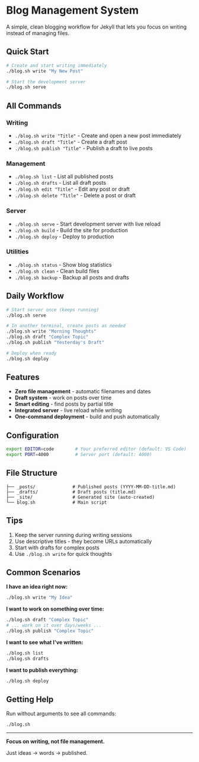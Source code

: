 # Blog Management System

A simple, clean blogging workflow for Jekyll that lets you focus on writing instead of managing files.

## Quick Start

```bash
# Create and start writing immediately
./blog.sh write "My New Post"

# Start the development server
./blog.sh serve
```

## All Commands

### Writing
- `./blog.sh write "Title"` - Create and open a new post immediately
- `./blog.sh draft "Title"` - Create a draft post
- `./blog.sh publish "Title"` - Publish a draft to live posts

### Management
- `./blog.sh list` - List all published posts
- `./blog.sh drafts` - List all draft posts
- `./blog.sh edit "Title"` - Edit any post or draft
- `./blog.sh delete "Title"` - Delete a post or draft

### Server
- `./blog.sh serve` - Start development server with live reload
- `./blog.sh build` - Build the site for production
- `./blog.sh deploy` - Deploy to production

### Utilities
- `./blog.sh status` - Show blog statistics
- `./blog.sh clean` - Clean build files
- `./blog.sh backup` - Backup all posts and drafts

## Daily Workflow

```bash
# Start server once (keeps running)
./blog.sh serve

# In another terminal, create posts as needed
./blog.sh write "Morning Thoughts"
./blog.sh draft "Complex Topic"
./blog.sh publish "Yesterday's Draft"

# Deploy when ready
./blog.sh deploy
```

## Features

- **Zero file management** - automatic filenames and dates
- **Draft system** - work on posts over time
- **Smart editing** - find posts by partial title
- **Integrated server** - live reload while writing
- **One-command deployment** - build and push automatically

## Configuration

```bash
export EDITOR=code        # Your preferred editor (default: VS Code)
export PORT=4000          # Server port (default: 4000)
```

## File Structure

```
├── _posts/              # Published posts (YYYY-MM-DD-title.md)
├── _drafts/             # Draft posts (title.md)
├── _site/               # Generated site (auto-created)
└── blog.sh              # Main script
```

## Tips

1. Keep the server running during writing sessions
2. Use descriptive titles - they become URLs automatically
3. Start with drafts for complex posts
4. Use `./blog.sh write` for quick thoughts

## Common Scenarios

**I have an idea right now:**
```bash
./blog.sh write "My Idea"
```

**I want to work on something over time:**
```bash
./blog.sh draft "Complex Topic"
# ... work on it over days/weeks ...
./blog.sh publish "Complex Topic"
```

**I want to see what I've written:**
```bash
./blog.sh list
./blog.sh drafts
```

**I want to publish everything:**
```bash
./blog.sh deploy
```

## Getting Help

Run without arguments to see all commands:
```bash
./blog.sh
```

---

**Focus on writing, not file management.**

Just ideas → words → published.